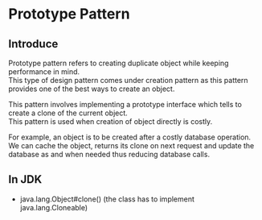 # Prototype Pattern

## Introduce

Prototype pattern refers to creating duplicate object while keeping performance in mind. <br>
This type of design pattern comes under creation pattern as this pattern provides one of the best ways to create an object.<br>

This pattern involves implementing a prototype interface which tells to create a clone of the current object. <br>
This pattern is used when creation of object directly is costly. <br>

For example, an object is to be created after a costly database operation. <br>
We can cache the object, returns its clone on next request and update the database as and when needed thus reducing database calls.<br>

## In JDK

* java.lang.Object#clone() (the class has to implement java.lang.Cloneable)
